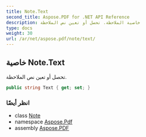 ```yaml
---
title: Note.Text
second_title: Aspose.PDF for .NET API Reference
description: خاصية الملاحظة. تحصل أو تعين نص الملاحظة
type: docs
weight: 30
url: /ar/net/aspose.pdf/note/text/
---
```

## خاصية Note.Text

تحصل أو تعين نص الملاحظة.

```csharp
public string Text { get; set; }
```

### انظر أيضًا

* class [Note](../)
* namespace [Aspose.Pdf](../../../aspose.pdf/)
* assembly [Aspose.PDF](../../../)